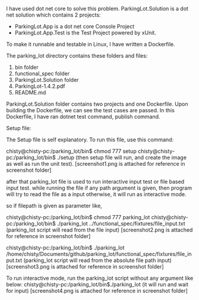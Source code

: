 I have used dot net core to solve this problem.  ParkingLot.Solution is a dot net solution which contains 2 projects:
- ParkingLot.App is a dot net core Console Project
- ParkingLot.App.Test is the Test Project powered by xUnit.

To make it runnable and testable in Linux, I have written a Dockerfile. 

The parking_lot directory contains these folders and files:
1. bin folder
2. functional_spec folder
3. ParkingLot.Solution folder
4. ParkingLot-1.4.2.pdf
5. README.md


ParkingLot.Solution folder contains two projects and one Dockerfile. Upon building the Dockerfile, we can see the test cases are passed. In this Dockerfile, I have ran dotnet test command, publish command. 

Setup file:

The Setup file is self explanatory. To run this file, use this command:

chisty@chisty-pc:/parking_lot/bin$ chmod 777 setup
chisty@chisty-pc:/parking_lot/bin$ ./setup (then setup file will run, and create the image as well as run the unit test). [screenshot1.png is attached for reference in screenshot folder]

after that parking_lot file is used to run interactive input test or file based input test. while running the file if any path argument is given, then program will try to read the file as a input otherwise, it will run as interactive mode.

so if filepath is given as parameter like,

chisty@chisty-pc:/parking_lot/bin$ chmod 777 parking_lot
chisty@chisty-pc:/parking_lot/bin$ ./parking_lot ../functional_spec/fixtures/file_input.txt (parking_lot script will read from the file input) [screenshot2.png is attached for reference in screenshot folder]

chisty@chisty-pc:/parking_lot/bin$ ./parking_lot /home/chisty/Documents/github/parking_lot/functional_spec/fixtures/file_input.txt (parking_lot script will read from the absolute file path input) [screenshot3.png is attached for reference in screenshot folder]


To run interactive mode, run the parking_lot script without any argument like below:
chisty@chisty-pc:/parking_lot/bin$./parking_lot  (it will run and wait for input)	[screenshot4.png is attached for reference in screenshot folder]
